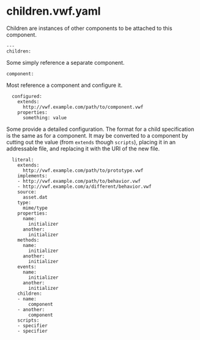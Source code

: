 children.vwf.yaml
=====================

Children are instances of other components to be attached to this component.

	---
	children:

Some simply reference a separate component.
  
	component:


Most reference a component and configure it.

	  configured:
	    extends:
	      http://vwf.example.com/path/to/component.vwf
	    properties:
	      something: value

Some provide a detailed configuration. The format for a child specification is the same as for a component. It may be converted to a component by cutting out the value (from `extends` though `scripts`), placing it in an addressable file, and replacing it with the URI of the new file.

	  literal:
		extends: 
		  http://vwf.example.com/path/to/prototype.vwf
		implements:
		- http://vwf.example.com/path/to/behavior.vwf
		- http://vwf.example.com/a/different/behavior.vwf
		source:
		  asset.dat
		type:
		  mime/type
		properties:
		  name:
			initializer
		  another:
			initializer
		methods:
		  name:
			initializer
		  another:
			initializer
		events:
		  name:
			initializer
		  another:
			initializer
		children:
		- name:
			component
		- another:
			component
		scripts:
		- specifier
		- specifier
		
